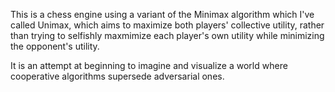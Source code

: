 This is a chess engine using a variant of the Minimax algorithm which I've called Unimax, which aims to maximize both players' collective utility, rather than trying to selfishly maxmimize each player's own utility while minimizing the opponent's utility.

It is an attempt at beginning to imagine and visualize a world where cooperative algorithms supersede adversarial ones.